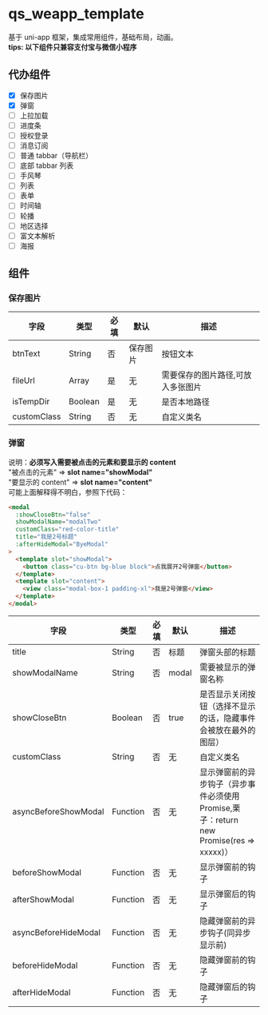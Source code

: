# qs_weapp_template

基于 uni-app 框架，集成常用组件，基础布局，动画。  
**tips: 以下组件只兼容支付宝与微信小程序**

## 代办组件

- [x] 保存图片
- [x] 弹窗
- [ ] 上拉加载
- [ ] 进度条
- [ ] 授权登录
- [ ] 消息订阅
- [ ] 普通 tabbar（导航栏）
- [ ] 底部 tabbar 列表
- [ ] 手风琴
- [ ] 列表
- [ ] 表单
- [ ] 时间轴
- [ ] 轮播
- [ ] 地区选择
- [ ] 富文本解析
- [ ] 海报

## 组件

### 保存图片

| 字段        | 类型    | 必填 | 默认     | 描述                              |
| ----------- | ------- | ---- | -------- | --------------------------------- |
| btnText     | String  | 否   | 保存图片 | 按钮文本                          |
| fileUrl     | Array   | 是   | 无       | 需要保存的图片路径,可放入多张图片 |
| isTempDir   | Boolean | 是   | 无       | 是否本地路径                      |
| customClass | String  | 否   | 无       | 自定义类名                        |

### 弹窗

说明：**必须写入需要被点击的元素和要显示的 content**  
"被点击的元素" => **slot name="showModal"**  
"要显示的 content" => **slot name="content"**  
可能上面解释得不明白，参照下代码：

```html
<modal
  :showCloseBtn="false"
  showModalName="modalTwo"
  customClass="red-color-title"
  title="我是2号标题"
  :afterHideModal="ByeModal"
>
  <template slot="showModal">
    <button class="cu-btn bg-blue block">点我展开2号弹窗</button>
  </template>
  <template slot="content">
    <view class="modal-box-1 padding-xl">我是2号弹窗</view>
  </template>
</modal>
```

| 字段                 | 类型     | 必填 | 默认  | 描述                                                                                    |
| -------------------- | -------- | ---- | ----- | --------------------------------------------------------------------------------------- |
| title                | String   | 否   | 标题  | 弹窗头部的标题                                                                          |
| showModalName        | String   | 否   | modal | 需要被显示的弹窗名称                                                                    |
| showCloseBtn         | Boolean  | 否   | true  | 是否显示关闭按钮（选择不显示的话，隐藏事件会被放在最外的图层）                          |
| customClass          | String   | 否   | 无    | 自定义类名                                                                              |
| asyncBeforeShowModal | Function | 否   | 无    | 显示弹窗前的异步钩子（异步事件必须使用 Promise,栗子：return new Promise(res => xxxxx)） |
| beforeShowModal      | Function | 否   | 无    | 显示弹窗前的钩子                                                                        |
| afterShowModal       | Function | 否   | 无    | 显示弹窗后的钩子                                                                        |
| asyncBeforeHideModal | Function | 否   | 无    | 隐藏弹窗前的异步钩子(同异步显示前)                                                      |
| beforeHideModal      | Function | 否   | 无    | 隐藏弹窗前的钩子                                                                        |
| afterHideModal       | Function | 否   | 无    | 隐藏弹窗后的钩子                                                                        |
